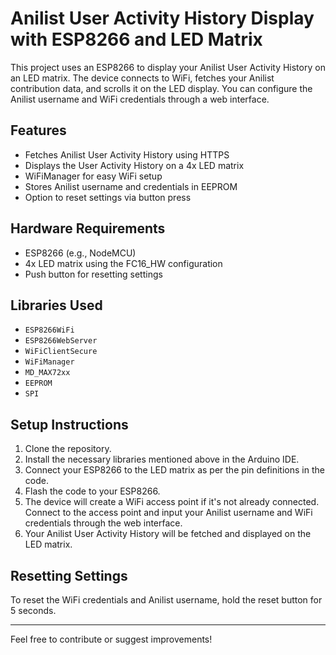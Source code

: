 # Anilist User Activity History Display with ESP8266 and LED Matrix

This project uses an ESP8266 to display your Anilist User Activity History on an LED matrix. The device connects to WiFi, fetches your Anilist contribution data, and scrolls it on the LED display. You can configure the Anilist username and WiFi credentials through a web interface.



## Features

- Fetches Anilist User Activity History using HTTPS
- Displays the User Activity History on a 4x LED matrix
- WiFiManager for easy WiFi setup
- Stores Anilist username and credentials in EEPROM
- Option to reset settings via button press

## Hardware Requirements

- ESP8266 (e.g., NodeMCU)
- 4x LED matrix using the FC16_HW configuration
- Push button for resetting settings

## Libraries Used

- `ESP8266WiFi`
- `ESP8266WebServer`
- `WiFiClientSecure`
- `WiFiManager`
- `MD_MAX72xx`
- `EEPROM`
- `SPI`

## Setup Instructions

1. Clone the repository.
2. Install the necessary libraries mentioned above in the Arduino IDE.
3. Connect your ESP8266 to the LED matrix as per the pin definitions in the code.
4. Flash the code to your ESP8266.
5. The device will create a WiFi access point if it's not already connected. Connect to the access point and input your Anilist username and WiFi credentials through the web interface.
6. Your Anilist User Activity History will be fetched and displayed on the LED matrix.

## Resetting Settings

To reset the WiFi credentials and Anilist username, hold the reset button for 5 seconds.

---

Feel free to contribute or suggest improvements!
